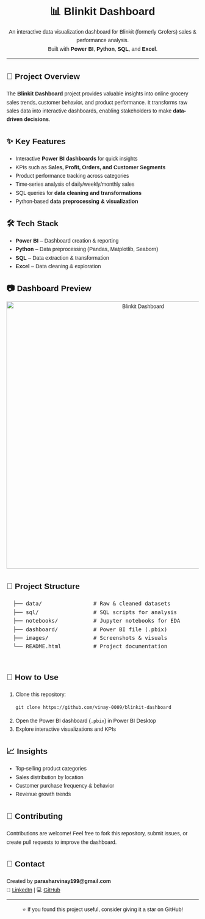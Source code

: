 <!DOCTYPE html>
<html lang="en">
<head>
  <meta charset="UTF-8">
  <title>Blinkit Dashboard - README</title>
</head>
<body style="font-family: Arial, sans-serif; line-height:1.6; margin:20px;">

  <h1 align="center">📊 Blinkit Dashboard</h1>
  <p align="center">
    An interactive data visualization dashboard for Blinkit (formerly Grofers) sales & performance analysis.<br>
    Built with <b>Power BI</b>, <b>Python</b>, <b>SQL</b>, and <b>Excel</b>.
  </p>

  <hr>

  <h2>📌 Project Overview</h2>
  <p>
    The <b>Blinkit Dashboard</b> project provides valuable insights into online grocery sales trends, customer behavior, 
    and product performance. It transforms raw sales data into interactive dashboards, enabling 
    stakeholders to make <b>data-driven decisions</b>.
  </p>

  <h2>✨ Key Features</h2>
  <ul>
    <li>Interactive <b>Power BI dashboards</b> for quick insights</li>
    <li>KPIs such as <b>Sales, Profit, Orders, and Customer Segments</b></li>
    <li>Product performance tracking across categories</li>
    <li>Time-series analysis of daily/weekly/monthly sales</li>
    <li>SQL queries for <b>data cleaning and transformations</b></li>
    <li>Python-based <b>data preprocessing & visualization</b></li>
  </ul>

  <h2>🛠️ Tech Stack</h2>
  <ul>
    <li><b>Power BI</b> – Dashboard creation & reporting</li>
    <li><b>Python</b> – Data preprocessing (Pandas, Matplotlib, Seaborn)</li>
    <li><b>SQL</b> – Data extraction & transformation</li>
    <li><b>Excel</b> – Data cleaning & exploration</li>
  </ul>

  <h2>📷 Dashboard Preview</h2>
  <p align="center">
    <img src="your-dashboard-screenshot.png" alt="Blinkit Dashboard" width="700">
  </p>

  <h2>📂 Project Structure</h2>
  <pre>
  ├── data/                # Raw & cleaned datasets
  ├── sql/                 # SQL scripts for analysis
  ├── notebooks/           # Jupyter notebooks for EDA
  ├── dashboard/           # Power BI file (.pbix)
  ├── images/              # Screenshots & visuals
  └── README.html          # Project documentation
  </pre>

  <h2>🚀 How to Use</h2>
  <ol>
    <li>Clone this repository:</li>
    <pre><code>git clone https://github.com/vinay-0009/blinkit-dashboard</code></pre>
    <li>Open the Power BI dashboard (<code>.pbix</code>) in Power BI Desktop</li>
    <li>Explore interactive visualizations and KPIs</li>
  </ol>

  <h2>📈 Insights</h2>
  <ul>
    <li>Top-selling product categories</li>
    <li>Sales distribution by location</li>
    <li>Customer purchase frequency & behavior</li>
    <li>Revenue growth trends</li>
  </ul>

  <h2>🤝 Contributing</h2>
  <p>
    Contributions are welcome! Feel free to fork this repository, submit issues, or create pull requests 
    to improve the dashboard.
  </p>

  <h2>📧 Contact</h2>
  <p>
    Created by <b>parasharvinay199@gmail.com</b> <br>
    🔗 <a href="https://www.linkedin.com/in/vinay-parashar-955975300/" target="_blank">LinkedIn</a> | 
    💻 <a href="https://github.com/vinay-0009/blinkit-dashboard" target="_blank">GitHub</a>
  </p>

  <hr>
  <p align="center">⭐ If you found this project useful, consider giving it a star on GitHub!</p>

</body>
</html>
